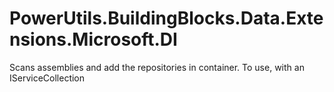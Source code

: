 # PowerUtils.BuildingBlocks.Data.Extensions.Microsoft.DI
Scans assemblies and add the repositories in container. To use, with an IServiceCollection

